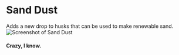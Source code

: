 # Sand Dust
Adds a new drop to husks that can be used to make renewable sand.
![Screenshot of Sand Dust](https://i.imgur.com/pE60u7o.png)
#### Crazy, I know.
